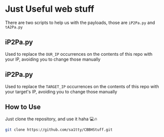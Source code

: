 # Just Useful web stuff
There are two scripts to help us with the payloads, those are `iP2Pa.py` and `tA2Pa.py`
## iP2Pa.py
Used to replace the `OUR_IP` occurrences on the contents of this repo with your IP, avoiding you to change those manually

## iP2Pa.py
Used to replace the `TARGET_IP` occurrences on the contents of this repo with your target's IP, avoiding you to change those manually

## How to Use

Just clone the repository, and use it haha 💻🔥

```bash
git clone https://github.com/sa1tty/CBBHStuff.git
```
